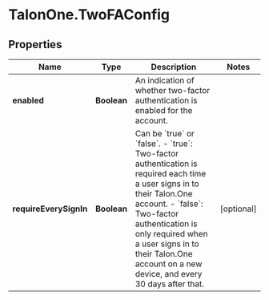 # TalonOne.TwoFAConfig

## Properties

Name | Type | Description | Notes
------------ | ------------- | ------------- | -------------
**enabled** | **Boolean** | An indication of whether two-factor authentication is enabled for the account. | 
**requireEverySignIn** | **Boolean** | Can be &#x60;true&#x60; or &#x60;false&#x60;. - &#x60;true&#x60;: Two-factor authentication is required each time a user signs in to their Talon.One account. - &#x60;false&#x60;: Two-factor authentication is only required when a user signs in to their Talon.One account on a new device, and every 30 days after that.  | [optional] 


